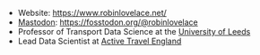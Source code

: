 - Website: https://www.robinlovelace.net/
- <a rel="me" href="https://fosstodon.org/@robinlovelace">Mastodon</a>: https://fosstodon.org/@robinlovelace
- Professor of Transport Data Science at the [University of Leeds](https://environment.leeds.ac.uk/transport/staff/953/dr-robin-lovelace)
- Lead Data Scientist at [Active Travel England](https://www.gov.uk/government/organisations/active-travel-england)

